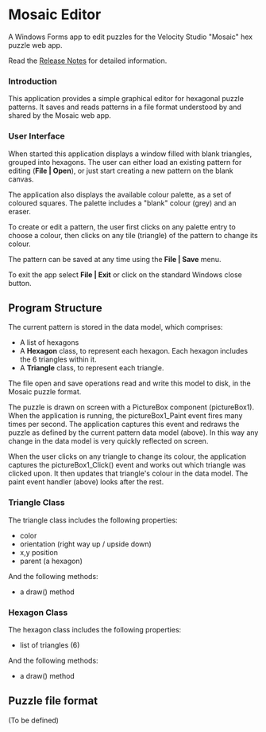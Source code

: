 ﻿# Mosaic Editor
A Windows Forms app to edit puzzles for the Velocity Studio "Mosaic" hex puzzle web app.

Read the [Release Notes](ReleaseNotes.md) for detailed information.

### Introduction
This application provides a simple graphical editor for hexagonal puzzle patterns.  It saves and
reads patterns in a file format understood by and shared by the Mosaic web app.

### User Interface
When started this application displays a window filled with blank triangles, grouped into hexagons.
The user can either load an existing pattern for editing (**File | Open**), or just start creating a
new pattern on the blank canvas.

The application also displays the available colour palette, as a set of coloured squares.  The palette includes
a "blank" colour (grey) and an eraser.

To create or edit a pattern, the user first clicks on any palette entry to choose a colour, then
clicks on any tile (triangle) of the pattern to change its colour.

The pattern can be saved at any time using the **File | Save** menu.

To exit the app select **File | Exit** or click on the standard Windows close button.

## Program Structure
The current pattern is stored in the data model, which comprises:

* A list of hexagons
* A **Hexagon** class, to represent each hexagon.  Each hexagon includes the 6 triangles within it.
* A **Triangle** class, to represent each triangle.

The file open and save operations read and write this model to disk, in the Mosaic puzzle format.

The puzzle is drawn on screen with a PictureBox component (pictureBox1).  When the application is running,
the pictureBox1_Paint event fires many times per second.  The application captures this event and
redraws the puzzle as defined by the current pattern data model (above).  In this way any change
in the data model is very quickly reflected on screen.

When the user clicks on any triangle to change its colour, the application captures the pictureBox1_Click()
event and works out which triangle was clicked upon.  It then updates that triangle's colour in the
data model.  The paint event handler (above) looks after the rest.

### Triangle Class
The triangle class includes the following properties:
* color
* orientation (right way up / upside down)
* x,y position
* parent (a hexagon)

And the following methods:
* a draw() method

### Hexagon Class
The hexagon class includes the following properties:
* list of triangles (6)

And the following methods:
* a draw() method

## Puzzle file format
(To be defined)




